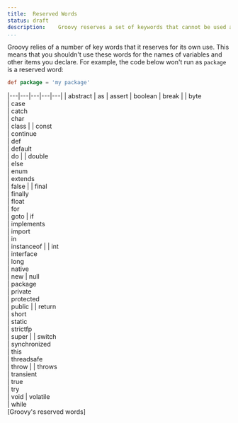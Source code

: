 ```yaml
---
title:	Reserved Words  
status:	draft
description:	Groovy reserves a set of keywords that cannot be used as identifiers.  
...
```


Groovy relies of a number of key words that it reserves for its own use. This means that you shouldn't use these words for the names of variables and other items you declare. For example, the code below won't run as `package` is a reserved word:

```groovy
def package = 'my package'
```

|---|---|---|---|---|
| abstract | as  | assert | boolean | break |
| byte \
| case \
| catch \
| char \
| class |
| const \
| continue \
| def \
| default \
| do |
| double \
| else \
| enum \
| extends \
| false |
| final \
| finally \
| float \
| for \
| goto
| if \
| implements \
| import \
| in \
| instanceof |
| int \
| interface \
| long \
| native \
| new
| null \
| package \
| private \
| protected \
| public |
| return \
| short \
| static \
| strictfp \
| super |
| switch \
| synchronized \
| this \
| threadsafe \
| throw |
| throws \
| transient \
| true \
| try \
| void
| volatile \
| while  
[Groovy's reserved words]